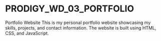 # PRODIGY_WD_03_PORTFOLIO
Portfolio Website This is my personal portfolio website showcasing my skills, projects, and contact information. The website is built using HTML, CSS, and JavaScript.
